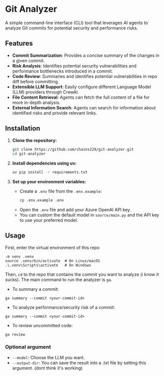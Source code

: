 # Git Analyzer

A simple command-line interface (CLI) tool that leverages AI agents to analyze Git commits for potential security and performance risks.

## Features

- **Commit Summarization**: Provides a concise summary of the changes in a given commit.
- **Risk Analysis**: Identifies potential security vulnerabilities and performance bottlenecks introduced in a commit.
- **Code Review**: Summaries and identifies potential vulnerabilities in repo diff before committing.
- **Extensible LLM Support**: Easily configure different Language Model (LLM) providers through CrewAI.
- **File Content Retrieval**: Agents can fetch the full content of a file for more in-depth analysis.
- **External Information Search**: Agents can search for information about identified risks and provide relevant links.

## Installation

1.  **Clone the repository:**
    ```bash
    git clone https://github.com/chains229/git-analyzer.git
    cd git-analyzer
    ```

2.  **Install dependencies using uv:**
    ```bash
    uv pip install -r requirements.txt
    ```

3.  **Set up your environment variables:**
    -   Create a `.env` file from the `.env.example`:
        ```bash
        cp .env.example .env
        ```
    -   Open the `.env` file and add your Azure OpenAI API key.
    -   You can custom the default model in `source/main.py` and the API key to use your preferred model.

## Usage

First, enter the virtual environment of this repo

```shell
-m venv .venv
source .venv/bin/activate  # On Linux/macOS
.\.venv\Scripts\activate   # On Windows
```
Then, `cd` to the repo that contains the commit you want to analyze (i know it sucks). 
The main command to run the analyzer is `ga`.

- To summary a commit:

```shell
ga summary --commit <your-commit-id>
```

- To analyze performance/security risk of a commit:
```shell
ga summary --commit <your-commit-id>
```

- To review uncommitted code:
```shell
ga review
```

### Optional argument

- `--model`: Choose the LLM you want.
- `--output-dir`: You can save the result into a .txt file by setting this argument. (dont think it's working)
